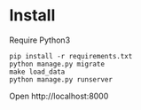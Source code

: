 # Install 
Require Python3
```
pip install -r requirements.txt
python manage.py migrate
make load_data
python manage.py runserver 
```
Open http://localhost:8000 

